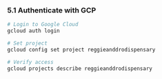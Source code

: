### 5.1 Authenticate with GCP
```bash
# Login to Google Cloud
gcloud auth login

# Set project
gcloud config set project reggieanddrodispensary

# Verify access
gcloud projects describe reggieanddrodispensary
```
